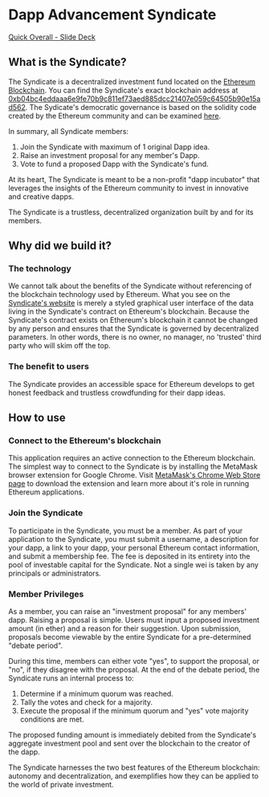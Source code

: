 # Dapp Advancement Syndicate


[Quick Overall - Slide Deck](https://docs.google.com/presentation/d/1K3VdmbiJS1qytjugPaZgf1IXTq9no3PWXDijK5lbZcc/edit?usp=sharing)

## What is the Syndicate?

The Syndicate is a decentralized investment fund located on the [Ethereum Blockchain](https://www.ethereum.org/). You can find the Syndicate's exact blockchain address at [0xb04bc4eddaaa6e9fe70b9c811ef73aed885dcc21407e059c64505b90e15ad562](https://ropsten.etherscan.io/tx/0xb04bc4eddaaa6e9fe70b9c811ef73aed885dcc21407e059c64505b90e15ad562). The Sydicate's democratic governance is based on the solidity code created by the Ethereum community and can be examined [here](https://www.ethereum.org/dao).

In summary, all Syndicate members:
1. Join the Syndicate with maximum of 1 original Dapp idea.
2. Raise an investment proposal for any member's Dapp.
3. Vote to fund a proposed Dapp with the Syndicate's fund.

At its heart, The Syndicate is meant to be a non-profit "dapp incubator" that leverages the insights of the Ethereum community to invest in innovative and creative dapps.

The Syndicate is a trustless, decentralized organization built by and for its members.

## Why did we build it?

### The technology

We cannot talk about the benefits of the Syndicate without referencing of the blockchain technology used by Ethereum. What you see on the [Syndicate's website](https://capstone-ethereum.herokuapp.com/) is merely a styled graphical user interface of the data living in the Syndicate's contract on Ethereum's blockchain. Because the Syndicate's contract exists on Ethereum's blockchain it cannot be changed by any person and ensures that the Syndicate is governed by decentralized parameters. In other words, there is no owner, no manager, no 'trusted' third party who will skim off the top.

### The benefit to users

The Syndicate provides an accessible space for Ethereum develops to get honest feedback and trustless crowdfunding for their dapp ideas.

## How to use

### Connect to the Ethereum's blockchain

This application requires an active connection to the Ethereum blockchain. The simplest way to connect to the Syndicate is by installing the MetaMask browser extension for Google Chrome. Visit [MetaMask's Chrome Web Store page](https://metamask.io/) to download the extension and learn more about it's role in running Ethereum applications.

### Join the Syndicate

To participate in the Syndicate, you must be a member. As part of your application to the Syndicate, you must submit a username, a description for your dapp, a link to your dapp, your personal Ethereum contact information, and submit a membership fee. The fee is deposited in its entirety into the pool of investable capital for the Syndicate. Not a single wei is taken by any principals or administrators.

### Member Privileges

As a member, you can raise an "investment proposal" for any members' dapp. Raising a proposal is simple. Users must input a proposed investment amount (in ether) and a reason for their suggestion. Upon submission, proposals become viewable by the entire Syndicate for a pre-determined "debate period".

During this time, members can either vote "yes", to support the proposal, or "no", if they disagree with the proposal. At the end of the debate period, the Syndicate runs an internal process to:
1. Determine if a minimum quorum was reached.
2. Tally the votes and check for a majority.
3. Execute the proposal if the minimum quorum and "yes" vote majority conditions are met.

The proposed funding amount is immediately debited from the Syndicate's aggregate investment pool and sent over the blockchain to the creator of the dapp.

The Syndicate harnesses the two best features of the Ethereum blockchain: autonomy and decentralization, and exemplifies how they can be applied to the world of private investment.

